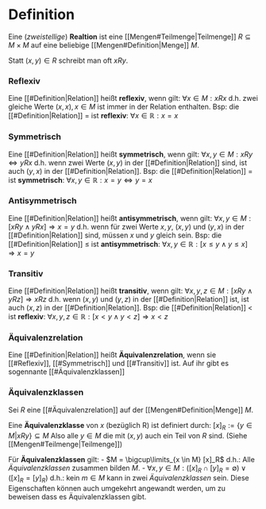 
# Definition
Eine (_zweistellige_) __Realtion__ ist eine [[Mengen#Teilmenge|Teilmenge]] $R \subseteq M\times M$ auf eine beliebige [[Mengen#Definition|Menge]] $M$.

Statt $(x, y) \in R$ schreibt man oft $xRy$.

### Reflexiv
Eine [[#Definition|Relation]] heißt __reflexiv__, wenn gilt:
	$\forall x \in M: xRx$
	d.h. zwei gleiche Werte $(x, x), x \in M$  ist immer in der Relation enthalten.
	Bsp: die [[#Definition|Relation]] $=$ ist __reflexiv__: $\forall x \in \mathbb{R}: x=x$

### Symmetrisch
Eine [[#Definition|Relation]] heißt __symmetrisch__, wenn gilt:
	$\forall x,y \in M: xRy \Leftrightarrow yRx$
	d.h. wenn zwei Werte $(x, y)$ in der [[#Definition|Relation]] sind, ist auch $(y, x)$ in der [[#Definition|Relation]].
	Bsp: die [[#Definition|Relation]] $=$ ist __symmetrisch__: $\forall x,y \in \mathbb{R}: x=y \Leftrightarrow y = x$

### Antisymmetrisch
Eine [[#Definition|Relation]] heißt __antisymmetrisch__, wenn gilt:
	$\forall x,y \in M: [xRy \land yRx] \Rightarrow x = y$
	d.h. wenn für zwei Werte $x, y$, $(x, y)$ und $(y, x)$ in der [[#Definition|Relation]] sind, müssen $x$ und $y$ gleich sein.
	Bsp: die [[#Definition|Relation]] $\leq$ ist __antisymmetrisch__: $\forall x,y \in \mathbb{R}: [x\leq y \land y\leq x] \Rightarrow x = y$

### Transitiv
Eine [[#Definition|Relation]] heißt __transitiv__, wenn gilt:
	$\forall x,y,z \in M: [xRy \land yRz] \Rightarrow xRz$
	d.h. wenn $(x, y)$ und $(y, z)$ in der [[#Definition|Relation]] ist, ist auch $(x, z)$ in der [[#Definition|Relation]].
	Bsp: die [[#Definition|Relation]] $<$ ist __reflexiv__: $\forall x, y, z \in \mathbb{R}: [x<y \land y<z] \Rightarrow x < z$

### Äquivalenzrelation
Eine [[#Definition|Relation]] heißt __Äquivalenzrelation__, wenn sie [[#Reflexiv]], [[#Symmetrisch]] und [[#Transitiv]] ist.
Auf ihr gibt es sogennante [[#Äquivalenzklassen]]

### Äquivalenzklassen
Sei $R$ eine [[#Äquivalenzrelation]] auf der [[Mengen#Definition|Menge]] $M$.

Eine __Äquivalenzklasse__ von $x$ (bezüglich R) ist definiert durch:
	$[x]_R := \{y \in M|xRy\} \subseteq M$
	Also alle $y \in M$ die mit $(x, y)$ auch ein Teil von $R$ sind.
	(Siehe [[Mengen#Teilmenge|Teilmenge]])

Für __Äquivalenzklassen__ gilt:
	- $M = \bigcup\limits_{x \in M} [x]_R$
		d.h.: Alle _Äquivalenzklassen_ zusammen bilden $M$.
	- $\forall x, y \in M: ([x]_R \cap [y]_R = \emptyset) \lor ([x]_R = [y]_R)$
		d.h.: kein $m \in M$ kann in zwei _Äquivalenzklassen_ sein.
Diese Eigenschaften können auch umgekehrt angewandt werden, um zu beweisen dass es Äquivalenzklassen gibt.

